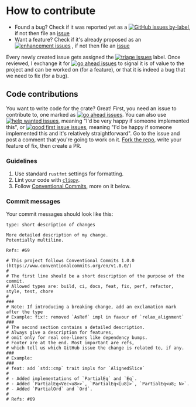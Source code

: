 # How to contribute

- Found a bug? Check if it was reported yet as a
[![GitHub issues by-label](https://img.shields.io/github/issues/v0ldek/aligners/bug?color=%23d73a4a&label=bug&logo=github)](https://github.com/v0ldek/aligners/labels/bug),
if not then file an [issue](https://github.com/V0ldek/align/issues/new)
- Want a feature? Check if it's already proposed as an
[![enhancement issues](https://img.shields.io/github/issues/v0ldek/aligners/enhancement?color=%23a2eeef&label=enhancement&logo=github)](https://github.com/v0ldek/aligners/labels/enhancement)
, if not then file an [issue](https://github.com/V0ldek/align/issues/new)

Every newly created issue gets assigned the
[![triage issues](https://img.shields.io/github/issues/v0ldek/aligners/triage?color=%2384A6B5&label=triage&logo=github)](https://github.com/v0ldek/aligners/labels/triage)
label. Once reviewed,
I exchange it for
[![go ahead issues](https://img.shields.io/github/issues/v0ldek/aligners/go%20ahead?color=%23FF4400&label=go%20ahead&logo=github)](https://github.com/v0ldek/aligners/labels/go%20ahead)
to signal it is of value to the project and
can be worked on (for a feature), or that it is indeed a bug that we need to fix (for a bug).

## Code contributions

You want to write code for the crate? Great! First, you need an issue to contribute to,
one marked as
[![go ahead issues](https://img.shields.io/github/issues/v0ldek/aligners/go%20ahead?color=%23FF4400&label=go%20ahead&logo=github)](https://github.com/v0ldek/aligners/labels/go%20ahead).
You can also use
[![help wanted issues](https://img.shields.io/github/issues/v0ldek/aligners/help%20wanted?color=%23008672&label=help%20wanted&logo=github)](https://github.com/v0ldek/aligners/labels/help%20wanted),
meaning "I'd be very happy if someone implemented this",
or
[![good first issue issues](https://img.shields.io/github/issues/v0ldek/aligners/good%20first%20issue?color=%237057ff&label=good%20first%20issue&logo=github)](https://github.com/v0ldek/aligners/labels/good%20first%20issue),
meaning "I'd be happy if someone implemented this and it's relatively straightforward".
Go to the issue and post a comment that you're going to work on it. [Fork the repo](https://github.com/V0ldek/align/fork),
write your feature of fix, then create a PR.

### Guidelines

1. Use standard `rustfmt` settings for formatting.
2. Lint your code with [`clippy`](https://github.com/rust-lang/rust-clippy).
3. Follow [Conventional Commits](https://www.conventionalcommits.org/en/v1.0.0/), more on it below.

### Commit messages

Your commit messages should look like this:

```
type: short description of changes

More detailed description of my change.
Potentially multiline.

Refs: #69

# This project follows Conventional Commits 1.0.0 (https://www.conventionalcommits.org/en/v1.0.0/)
#
# The first line should be a short description of the purpose of the commit.
# Allowed types are: build, ci, docs, feat, fix, perf, refactor, style, test, chore
#
###
# Note: If introducing a breaking change, add an exclamation mark after the type
# Example: fix!: removed `AsRef` impl in favour of `relax_alignment`
### 
# The second section contains a detailed description.
# Always give a description for features,
# omit only for real one-liners like dependency bumps.
# Footer are at the end. Most important are refs, 
# which tell us which GitHub issue the change is related to, if any.
###
# Example:
###
# feat: add `std::cmp` trait impls for `AlignedSlice`
#
# - Added implementations of `PartialEq` and `Eq`.
# - Added `PartialEq<Vec<u8>>`, `PartialEq<[u8]>`, `PartialEq<u8; N>`.
# - Added `PartialOrd` and `Ord`.
#
# Refs: #69
```
